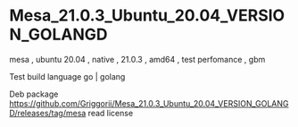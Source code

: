 # Mesa_21.0.3_Ubuntu_20.04_VERSION_GOLANGD
mesa , ubuntu 20.04 , native , 21.0.3 , amd64 , test perfomance , gbm

 Test build language go | golang

Deb package https://github.com/Griggorii/Mesa_21.0.3_Ubuntu_20.04_VERSION_GOLANGD/releases/tag/mesa read license
